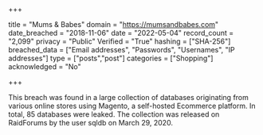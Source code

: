 +++

title = "Mums &amp; Babes"
domain = "https://mumsandbabes.com"
date_breached = "2018-11-06"
date = "2022-05-04"
record_count = "2,099"
privacy = "Public"
Verified = "True"
hashing = ["SHA-256"]
breached_data = ["Email addresses", "Passwords", "Usernames", "IP addresses"]
type = ["posts","post"]
categories = ["Shopping"]
acknowledged = "No"


+++


This breach was found in a large collection of databases originating from various online stores using Magento, a self-hosted Ecommerce platform. In total, 85 databases were leaked. The collection was released on RaidForums by the user sqldb on March 29, 2020.


